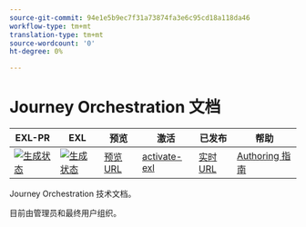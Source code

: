 ```yaml
---
source-git-commit: 94e1e5b9ec7f31a73874fa3e6c95cd18a118da46
workflow-type: tm+mt
translation-type: tm+mt
source-wordcount: '0'
ht-degree: 0%

---
```

# Journey Orchestration 文档

| EXL-PR | EXL | 预览 | 激活 | 已发布 | 帮助 |
|--- |--- |--- |--- |--- |--- |
| [![生成状态](https://docs.ci.corp.adobe.com/view/exl-pr/job/journeys.en_pr-exl/badge/icon)](https://docs.ci.corp.adobe.com/view/exl-pr/job/journeys.en_pr-exl/lastBuild/) | [![生成状态](https://docs.ci.corp.adobe.com/view/exl-pr/job/journeys.en_exl/lastBuild/badge/icon)](https://docs.ci.corp.adobe.com/view/exl-pr/job/journeys.en_exl/lastBuild/lastBuild) | [预览URL](https://experienceleague.corp.adobe.com/docs/journeys/using/journey-orchestration-home.html?lang=en) | [activate-exl](https://docs.ci.corp.adobe.com/job/activate-exl/build/) | [实时URL](https://experienceleague.adobe.com/docs/journeys/using/journey-orchestration-home.html?lang=en) | [Authoring 指南](https://experienceleague.adobe.com/docs/authoring-guide-exl/using/home.html?lang=en) |

Journey Orchestration 技术文档。

目前由管理员和最终用户组织。
